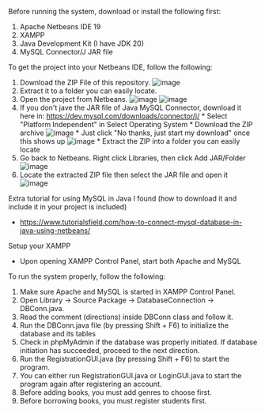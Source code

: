 Before running the system, download or install the following first:
  1. Apache Netbeans IDE 19
  2. XAMPP
  3. Java Development Kit (I have JDK 20)
  4. MySQL Connector/J JAR file 

To get the project into your Netbeans IDE, follow the following:
  1. Download the ZIP File of this repository.
![image](https://github.com/TheUnknownSky/JavaLibrary/assets/118141177/767e6981-ed3e-42b4-84d6-08a46560dc8c)
  2. Extract it to a folder you can easily locate.
  3. Open the project from Netbeans.
![image](https://github.com/TheUnknownSky/JavaLibrary/assets/118141177/572bf19a-1ef3-41e8-a86f-69344edc2950)
![image](https://github.com/TheUnknownSky/JavaLibrary/assets/118141177/c7eb45da-52d4-49fb-9d4e-5ebae18b0ff9)
  5. If you don't jave the JAR file of Java MySQL Connector, download it here in: https://dev.mysql.com/downloads/connector/j/
    * Select "Platform Independent" in Select Operating System
    * Download the ZIP archive 
![image](https://github.com/TheUnknownSky/JavaLibrary/assets/118141177/8ad6b247-430b-4333-95e3-f4040b3dde3d)
    * Just click "No thanks, just start my download" once this shows up
![image](https://github.com/TheUnknownSky/JavaLibrary/assets/118141177/d8fc1c0f-02ba-443d-89a2-c084dc768605)
    * Extract the ZIP into a folder you can easily locate
  6. Go back to Netbeans. Right click Libraries, then click Add JAR/Folder
![image](https://github.com/TheUnknownSky/JavaLibrary/assets/118141177/5d3a7639-dd86-4124-8ee5-024a381bba8e)
  7. Locate the extracted ZIP file then select the JAR file and open it
![image](https://github.com/TheUnknownSky/JavaLibrary/assets/118141177/df70b7d2-ac03-4b97-88bc-b6b90ecaeac4)

Extra tutorial for using MySQL in Java I found (how to download it and include it in your project is included)
  * https://www.tutorialsfield.com/how-to-connect-mysql-database-in-java-using-netbeans/

Setup your XAMPP
  * Upon opening XAMPP Control Panel, start both Apache and MySQL 

To run the system properly, follow the following:
  1. Make sure Apache and MySQL is started in XAMPP Control Panel.
  2. Open Library -> Source Package -> DatabaseConnection -> DBConn.java.
  3. Read the comment (directions) inside DBConn class and follow it.
  4. Run the DBConn.java file (by pressing Shift + F6) to initialize the database and its tables
  5. Check in phpMyAdmin if the database was properly initiated. If database initiation has succeeded, proceed to the next direction.
  6. Run the RegistrationGUI.java (by pressing Shift + F6) to start the program.
  7. You can either run RegistrationGUI.java or LoginGUI.java to start the program again after registering an account.
  8. Before adding books, you must add genres to choose first.
  9. Before borrowing books, you must register students first.
